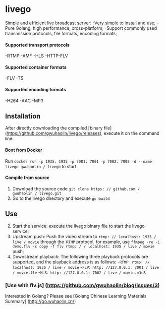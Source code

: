 # livego
Simple and efficient live broadcast server:
-Very simple to install and use;
-Pure Golang, high performance, cross-platform;
-Support commonly used transmission protocols, file formats, encoding formats;

#### Supported transport protocols
-RTMP
-AMF
-HLS
-HTTP-FLV

#### Supported container formats
-FLV
-TS

#### Supported encoding formats
-H264
-AAC
-MP3

## Installation
After directly downloading the compiled [binary file] (https://github.com/gwuhaolin/livego/releases), execute it on the command line.

#### Boot from Docker
Run `docker run -p 1935: 1935 -p 7001: 7001 -p 7002: 7002 -d --name livego gwuhaolin / livego` to start

#### Compile from source
1. Download the source code `git clone https: // github.com / gwuhaolin / livego.git`
2. Go to the livego directory and execute `go build`

## Use
2. Start the service: execute the livego binary file to start the livego service;
3. Upstream push: Push the video stream to `rtmp: // localhost: 1935 / live / movie` through the` RTMP` protocol, for example, use `ffmpeg -re -i demo.flv -c copy -f flv rtmp: / / localhost: 1935 / live / movie` push;
4. Downstream playback: The following three playback protocols are supported, and the playback address is as follows:
    -`RTMP`:` rtmp: // localhost: 1935 / live / movie`
    -`FLV`:` http: //127.0.0.1: 7001 / live / movie.flv`
    -`HLS`:` http: //127.0.0.1: 7002 / live / movie.m3u8`


### [Use with flv.js] (https://github.com/gwuhaolin/blog/issues/3)

Interested in Golang? Please see [Golang Chinese Learning Materials Summary] (http://go.wuhaolin.cn/)
